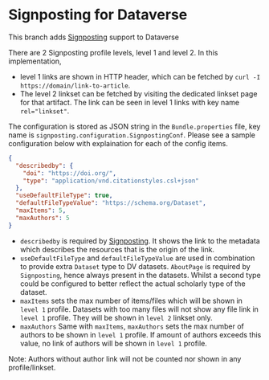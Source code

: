 # Signposting for Dataverse

This branch adds [Signposting](https://signposting.org/) support to Dataverse

There are 2 Signposting profile levels, level 1 and level 2. In this implementation, 
 * level 1 links are shown in 
HTTP header, which can be fetched by `curl -I https://domain/link-to-article`. 
 * The level 2 linkset can be fetched by visiting the dedicated linkset page for 
   that artifact. The link can be seen in level 1 links with key name `rel="linkset"`.

The configuration is stored as JSON string in the `Bundle.properties` file, key name is
`signposting.configuration.SignpostingConf`. Please see a sample configuration below with explaination for each of the
config items.

```json
{
  "describedby": {
    "doi": "https://doi.org/",
    "type": "application/vnd.citationstyles.csl+json"
  },
  "useDefaultFileType": true,
  "defaultFileTypeValue": "https://schema.org/Dataset",
  "maxItems": 5,
  "maxAuthors": 5
}
```

 * `describedby` is required by [Signposting](https://signposting.org/). It shows the link to the metadata 
which describes the resources that is the origin of the link.
 * `useDefaultFileType` and `defaultFileTypeValue` are used in combination to provide extra `Dataset` type to DV 
   datasets. `AboutPage` is required by `Signposting`, hence always present in the datasets. Whilst a second type 
   could be configured to better reflect the actual scholarly type of the dataset. 
 * `maxItems` sets the max number of items/files which will be shown in `level 1` profile. Datasets with 
   too many files will not show any file link in `level 1` profile. They will be shown in `level 2` linkset only. 
 * `maxAuthors` Same with `maxItems`, `maxAuthors` sets the max number of authors to be shown in `level 1` profile. 
If amount of authors exceeds this value, no link of authors will be shown in `level 1` profile. 

Note: Authors without author link will not be counted nor shown in any profile/linkset. 